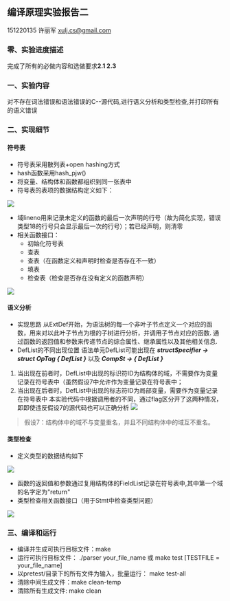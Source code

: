 ## 编译原理实验报告二
151220135 许丽军 xulj.cs@gmail.com

### 零、实验进度描述
完成了所有的必做内容和选做要求**2.1 2.3**

### 一、实验内容
对不存在词法错误和语法错误的C--源代码,进行语义分析和类型检查,并打印所有的语义错误

### 二、实现细节
#### 符号表
- 符号表采用散列表+open hashing方式
- hash函数采用hash_pjw()
- 将变量、结构体和函数都组织到同一张表中
- 符号表的表项的数据结构定义如下：

![](https://i.imgur.com/bc7Qiz7.png)

- 域lineno用来记录未定义的函数的最后一次声明的行号（故为简化实现，错误类型18的行号只会显示最后一次的行号）；若已经声明，则清零
- 相关函数接口：
	- 初始化符号表
	- 查表
	- 查表（在函数定义和声明时检查是否存在不一致）
	- 填表
	- 检查表（检查是否存在没有定义的函数声明）
	
![](https://i.imgur.com/KmsEW0C.png)

#### 语义分析
- 实现思路
从ExtDef开始，为语法树的每一个非叶子节点定义一个对应的函数，用来对以此叶子节点为根的子树进行分析，并调用子节点对应的函数.
通过函数的返回值和参数来传递节点的综合属性、继承属性以及其他相关信息.
- DefList的不同出现位置
语法单元DefList可能出现在 ***structSpecifier -> struct OpTag { DefList }*** 以及 ***CompSt -> { DefList }***
1. 当出现在前者时，DefList中出现的标识符ID为结构体的域，不需要作为变量记录在符号表中（虽然假设7中允许作为变量记录在符号表中；
2. 当出现在后者时，DefList中出现的标志符ID为局部变量，需要作为变量记录在符号表中
本实验代码中根据调用者的不同，通过flag区分开了这两种情况，即即使违反假设7的源代码也可以正确分析
![](https://i.imgur.com/JPBzPx4.png)

> 假设7：结构体中的域不与变量重名，并且不同结构体中的域互不重名。

#### 类型检查
- 定义类型的数据结构如下

![](https://i.imgur.com/g1fOkIs.png)
- 函数的返回值和参数通过复用结构体的FieldList记录在符号表中,其中第一个域的名字定为"return"
- 类型检查相关函数接口（用于Stmt中检查类型问题）

 ![](https://i.imgur.com/J2rTkHc.png)

### 三、编译和运行
- 编译并生成可执行目标文件：make
- 运行可执行目标文件： ./parser your_file_name    或  make test [TESTFILE = your_file_name]
- 以pretest/目录下的所有文件为输入，批量运行： make test-all
- 清除中间生成文件：make clean-temp
- 清除所有生成文件: make clean
